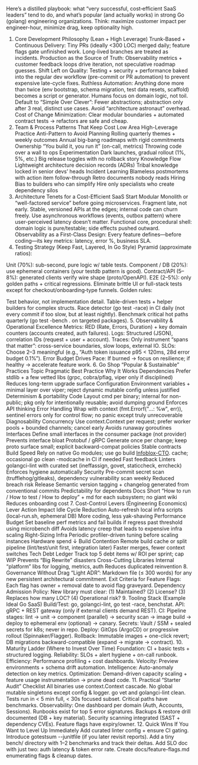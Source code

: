 Here’s a distilled playbook: what “very successful, cost‑efficient SaaS leaders” tend to do, and what’s popular (and actually works) in strong Go (golang) engineering organizations. Think: maximize customer impact per engineer-hour, minimize drag, keep optionality high.

1. Core Development Philosophy (Lean + High Leverage)
Trunk-Based + Continuous Delivery: Tiny PRs (ideally <300 LOC) merged daily; feature flags gate unfinished work. Long-lived branches are treated as incidents.
Production as the Source of Truth: Observability metrics + customer feedback loops drive iteration, not speculative roadmap guesses.
Shift Left on Quality: Testing + security + performance baked into the regular dev workflow (pre-commit or PR automation) to prevent expensive late-cycle fixes.
Ruthless Automation: Anything done more than twice (env bootstrap, schema migration, test data resets, scaffold) becomes a script or generator. Humans focus on domain logic, not toil.
Default to “Simple Over Clever”: Fewer abstractions; abstraction only after 3 real, distinct use cases. Avoid “architecture astronaut” overhead.
Cost of Change Minimization: Clear modular boundaries + automated contract tests → refactors are safe and cheap.
2. Team & Process Patterns That Keep Cost Low
Area	High-Leverage Practice	Anti-Pattern to Avoid
Planning	Rolling quarterly themes + weekly outcomes	Annual big-bang roadmaps with rigid commitments
Ownership	“You build it, you run it” (on-call, metrics)	Throwing code over a wall to ops
Experimentation	Dark launches, gradual rollout (1%, 5%, etc.)	Big release toggles with no rollback story
Knowledge Flow	Lightweight architecture decision records (ADRs)	Tribal knowledge locked in senior devs’ heads
Incident Learning	Blameless postmortems with action item follow-through	Retro documents nobody reads
Hiring	Bias to builders who can simplify	Hire only specialists who create dependency silos
3. Architecture Tenets for a Cost-Efficient SaaS
Start Modular Monolith or “well-factored service” before going microservices. Fragment late, not early.
Stable, versioned APIs at the edges; internal code can churn freely.
Use asynchronous workflows (events, outbox pattern) where user-perceived latency doesn’t matter.
Functional core, procedural shell: domain logic is pure/testable; side effects pushed outward.
Observability as a First-Class Design: Every feature defines—before coding—its key metrics: latency, error %, business SLA.
4. Testing Strategy (Keep Fast, Layered, In Go Style)
Pyramid (approximate ratios):

Unit (70%): sub-second, pure logic w/ table tests.
Component / DB (20%): use ephemeral containers (your testdb pattern is good).
Contract/API (5–8%): generated clients verify wire shape (proto/OpenAPI).
E2E (2–5%): only golden paths + critical regressions. Eliminate brittle UI or full-stack tests except for checkout/onboarding‑type funnels.
Golden rules:

Test behavior, not implementation detail.
Table-driven tests + helper builders for complex structs.
Race detector (go test -race) in CI daily (not every commit if too slow, but at least nightly).
Benchmark critical hot paths quarterly (go test -bench . on targeted packages).
5. Observability & Operational Excellence
Metrics: RED (Rate, Errors, Duration) + key domain counters (accounts created, auth failures).
Logs: Structured (JSON), correlation IDs (request + user + account).
Traces: Only instrument “spans that matter”: cross-service boundaries, slow loops, external IO.
SLOs: Choose 2–3 meaningful (e.g., “Auth token issuance p95 < 120ms, 28d error budget 0.1%”).
Error Budget Drives Pace: If burned → focus on resilience; if healthy → accelerate feature work.
6. Go Shop “Popular & Sustainable” Practices
Topic	Pragmatic Best Practice	Why It Works
Dependencies	Prefer stdlib + a few vetted libs (grpc, cobra/pflag, viper only if disciplined)	Reduces long-term upgrade surface
Configuration	Environment variables + minimal layer over viper; reject dynamic mutable config unless justified	Determinism & portability
Code Layout	cmd per binary; internal for non-public; pkg only for intentionally reusable; avoid dumping ground	Enforces API thinking
Error Handling	Wrap with context (fmt.Errorf(\"...: %w\", err)), sentinel errors only for control flow; no panic except truly unrecoverable	Diagnosability
Concurrency	Use context.Context per request; prefer worker pools + bounded channels; cancel early	Avoids runaway goroutines
Interfaces	Define small interfaces in the consumer package (not provider)	Prevents interface bloat
Protobuf / gRPC	Generate once per change; keep proto surface small; explicit backward-compat policies	Stable contracts
Build Speed	Rely on native Go modules; use go build [Infoblox-CTO](http://_vscodecontentref_/8). cache; occasional go clean -modcache in CI if needed	Fast feedback
Linters	golangci-lint with curated set (ineffassign, govet, staticcheck, errcheck)	Enforces hygiene automatically
Security	Pre-commit secret scan (trufflehog/gitleaks), dependency vulnerability scan weekly	Reduced breach risk
Release	Semantic version tagging + changelog generated from conventional commits	Predictability for dependents
Docs	Short “How to run / How to test / How to deploy” + md for each subsystem; no giant wiki	Reduces onboarding cost
7. Cost-Control Levers (Engineering Economics)
Lever	Action	Impact
Idle Cycle Reduction	Auto-refresh local infra scripts (local-run.sh, ephemeral DB)	More coding, less yak-shaving
Performance Budget	Set baseline perf metrics and fail builds if regress past threshold using microbench diff	Avoids latency creep that leads to expensive infra scaling
Right-Sizing Infra	Periodic profiler-driven tuning before scaling instances	Hardware spend ↓
Build Contention	Remote build cache or split pipeline (lint/test/unit first, integration later)	Faster merges, fewer context switches
Tech Debt Ledger	Track top 5 debt items w/ ROI per sprint; cap WIP	Prevents “Big Rewrite” disasters
Cross-Cutting Libraries	Internal “platform” libs for logging, metrics, auth	Reduces duplicated reinvention
8. Governance Without Drag
“Light ADR”: Markdown file (≤ 300 words) for any new persistent architectural commitment.
Exit Criteria for Feature Flags: Each flag has owner + removal date to avoid flag graveyard.
Dependency Admission Policy: New library must clear: (1) Maintained? (2) License? (3) Replaces how many LOC? (4) Operational risk?
9. Tooling Stack (Example Ideal Go SaaS)
Build/Test: go, golangci-lint, go test -race, benchstat.
API: gRPC + REST gateway (only if external clients demand REST).
CI: Pipeline stages: lint → unit → component (parallel) → security scan → image build → deploy to ephemeral env (optional) → canary.
Secrets: Vault / SSM + sealed secrets for k8s; never in repo.
Deploy: GitOps (ArgoCD) or progressive rollout (Spinnaker/Flagger).
Rollback: Immutable images + one-click revert; DB migrations backward-compatible (expand → migrate → contract).
10. Maturity Ladder (Where to Invest Over Time)
Foundation: CI + basic tests + structured logging.
Reliability: SLOs + alert hygiene + on-call runbook.
Efficiency: Performance profiling + cost dashboards.
Velocity: Preview environments + schema drift automation.
Intelligence: Auto-anomaly detection on key metrics.
Optimization: Demand-driven capacity scaling + feature usage instrumentation → prune dead code.
11. Practical “Starter Audit” Checklist
 All binaries use context.Context cascade.
 No global mutable singletons except config & logger.
 go vet and golangci-lint clean.
 Tests run in < 5 min full, < 30s focused subset.
 Critical paths have benchmarks.
 Observability: One dashboard per domain (Auth, Accounts, Sessions).
 Runbooks exist for top 5 error signatures.
 Backups & restore drill documented (DB + key material).
 Security scanning integrated (SAST + dependency CVEs).
 Feature flags have expiry/owner.
12. Quick Wins If You Want to Level Up Immediately
Add curated linter config + ensure CI gating.
Introduce gotestsum --junitfile (if you later revisit reports).
Add a tiny bench/ directory with 1–2 benchmarks and track their deltas.
Add SLO doc with just two: auth latency & token error rate.
Create docs/feature-flags.md enumerating flags & cleanup dates.
